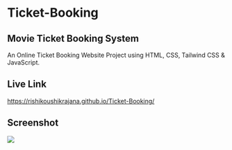 # Ticket-Booking

## Movie Ticket Booking System

An Online Ticket Booking Website Project using HTML, CSS, Tailwind CSS & JavaScript.

## Live Link
https://rishikoushikrajana.github.io/Ticket-Booking/

## Screenshot
<img src="https://ibb.co/gZBnkGxF">
